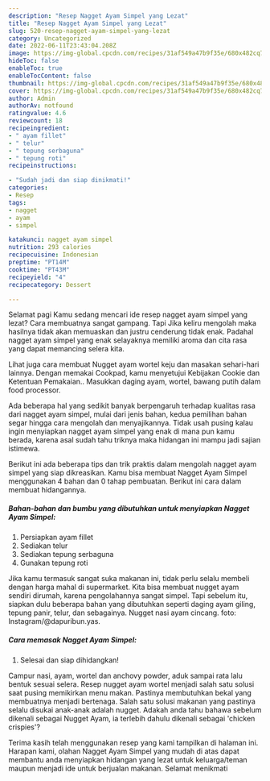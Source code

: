```yaml
---
description: "Resep Nagget Ayam Simpel yang Lezat"
title: "Resep Nagget Ayam Simpel yang Lezat"
slug: 520-resep-nagget-ayam-simpel-yang-lezat
category: Uncategorized
date: 2022-06-11T23:43:04.208Z
image: https://img-global.cpcdn.com/recipes/31af549a47b9f35e/680x482cq70/nagget-ayam-simpel-foto-resep-utama.jpg
hideToc: false
enableToc: true
enableTocContent: false
thumbnail: https://img-global.cpcdn.com/recipes/31af549a47b9f35e/680x482cq70/nagget-ayam-simpel-foto-resep-utama.jpg
cover: https://img-global.cpcdn.com/recipes/31af549a47b9f35e/680x482cq70/nagget-ayam-simpel-foto-resep-utama.jpg
author: Admin
authorAv: notfound
ratingvalue: 4.6
reviewcount: 18
recipeingredient:
- " ayam fillet"
- " telur"
- " tepung serbaguna"
- " tepung roti"
recipeinstructions:

- "Sudah jadi dan siap dinikmati!"
categories:
- Resep
tags:
- nagget
- ayam
- simpel

katakunci: nagget ayam simpel 
nutrition: 293 calories
recipecuisine: Indonesian
preptime: "PT14M"
cooktime: "PT43M"
recipeyield: "4"
recipecategory: Dessert

---
```



Selamat pagi Kamu sedang mencari ide resep nagget ayam simpel yang lezat? Cara membuatnya sangat gampang. Tapi Jika keliru mengolah maka hasilnya tidak akan memuaskan dan justru cenderung tidak enak. Padahal nagget ayam simpel yang enak selayaknya memiliki aroma dan cita rasa yang dapat memancing selera kita.


Lihat juga cara membuat Nugget ayam wortel keju dan masakan sehari-hari lainnya. Dengan memakai Cookpad, kamu menyetujui Kebijakan Cookie dan Ketentuan Pemakaian.. Masukkan daging ayam, wortel, bawang putih dalam food processor.

Ada beberapa hal yang sedikit banyak berpengaruh terhadap kualitas rasa dari nagget ayam simpel, mulai dari jenis bahan, kedua pemilihan bahan segar hingga cara mengolah dan menyajikannya. Tidak usah pusing kalau ingin menyiapkan nagget ayam simpel yang enak di mana pun kamu berada, karena asal sudah tahu triknya maka hidangan ini mampu jadi sajian istimewa.


Berikut ini ada beberapa tips dan trik praktis dalam mengolah nagget ayam simpel yang siap dikreasikan. Kamu bisa membuat Nagget Ayam Simpel menggunakan 4 bahan dan 0 tahap pembuatan. Berikut ini cara dalam membuat hidangannya.

<!--inarticleads1-->

##### Bahan-bahan dan bumbu yang dibutuhkan untuk menyiapkan Nagget Ayam Simpel:

1. Persiapkan  ayam fillet
1. Sediakan  telur
1. Sediakan  tepung serbaguna
1. Gunakan  tepung roti


Jika kamu termasuk sangat suka makanan ini, tidak perlu selalu membeli dengan harga mahal di supermarket. Kita bisa membuat nugget ayam sendiri dirumah, karena pengolahannya sangat simpel. Tapi sebelum itu, siapkan dulu beberapa bahan yang dibutuhkan seperti daging ayam giling, tepung panir, telur, dan sebagainya. Nugget nasi ayam cincang. foto: Instagram/@dapuribun.yas. 

<!--inarticleads2-->

##### Cara memasak Nagget Ayam Simpel:


1. Selesai dan siap dihidangkan!

Campur nasi, ayam, wortel dan anchovy powder, aduk sampai rata lalu bentuk sesuai selera. Resep nugget ayam wortel menjadi salah satu solusi saat pusing memikirkan menu makan. Pastinya membutuhkan bekal yang membuatnya menjadi bertenaga. Salah satu solusi makanan yang pastinya selalu disukai anak-anak adalah nugget. Adakah anda tahu bahawa sebelum dikenali sebagai Nugget Ayam, ia terlebih dahulu dikenali sebagai &#39;chicken crispies&#39;? 

Terima kasih telah menggunakan resep yang kami tampilkan di halaman ini. Harapan kami, olahan Nagget Ayam Simpel yang mudah di atas dapat membantu anda menyiapkan hidangan yang lezat untuk keluarga/teman maupun menjadi ide untuk berjualan makanan. Selamat menikmati
